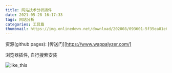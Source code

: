 ```yaml
---
title: 网站技术分析插件
date: 2021-05-28 16:17:33
tags: 网站分析
categories: 工具篇
thumbnail: https://img.onlinedown.net/download/202008/093601-5f35ea81e684b.jpeg
---
```


资源(github pages):
[传送门][https://www.wappalyzer.com/]

浏览器插件,
自行搜索安装


![like_this](https://img.onlinedown.net/download/202008/093601-5f35ea81e684b.jpeg)

